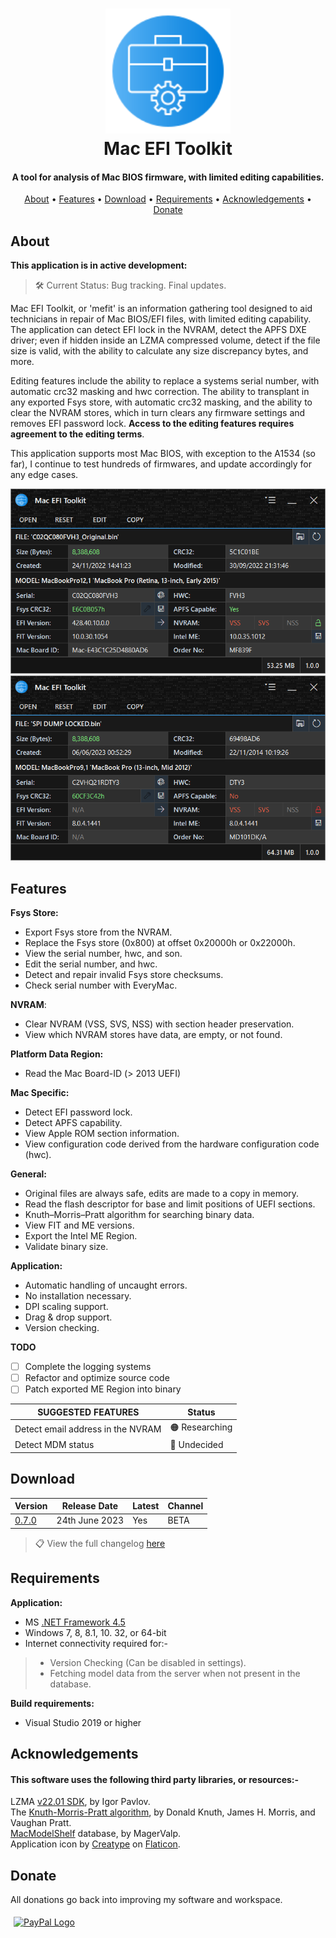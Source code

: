 <h1 align="center">
<img width="200" src="files/images/img128px.png" alt="SMCFT Logo">
<br>
Mac EFI Toolkit
</h1>

<h4 align="center">A tool for analysis of Mac BIOS firmware, with limited editing capabilities.</h4>
<p align="center">
  <a href="#about">About</a> •
  <a href="#features">Features</a> •
  <a href="#download">Download</a> •
  <a href="#requirements">Requirements</a> •
  <a href="#acknowledgements">Acknowledgements</a> •
  <a href="#donate">Donate</a>
</p>

## About

**This application is in active development:**
>🛠 Current Status: Bug tracking. Final updates.

Mac EFI Toolkit, or 'mefit' is an information gathering tool designed to aid technicians in repair of Mac BIOS/EFI files, with limited editing capability. The application can detect EFI lock in the NVRAM, detect the APFS DXE driver; even if hidden inside an LZMA compressed volume, detect if the file size is valid, with the ability to calculate any size discrepancy bytes, and more.

Editing features include the ability to replace a systems serial number, with automatic crc32 masking and hwc correction. The ability to transplant in any exported Fsys store, with automatic crc32 masking, and the ability to clear the NVRAM stores, which in turn clears any firmware settings and removes EFI password lock. **Access to the editing features requires agreement to the editing terms**.

This application supports most Mac BIOS, with exception to the A1534 (so far), I continue to test hundreds of firmwares, and update accordingly for any edge cases.

<img width="550" src="files/images/met.png" alt="MET">
<img width="550" src="files/images/met_alt.png" alt="MET_ALT">

## Features

**Fsys Store:**
- Export Fsys store from the NVRAM.
- Replace the Fsys store (0x800) at offset 0x20000h or 0x22000h.
- View the serial number, hwc, and son.
- Edit the serial number, and hwc.
- Detect and repair invalid Fsys store checksums.
- Check serial number with EveryMac.

**NVRAM**:
- Clear NVRAM (VSS, SVS, NSS) with section header preservation.
- View which NVRAM stores have data, are empty, or not found.

**Platform Data Region:**
- Read the Mac Board-ID (> 2013 UEFI)

**Mac Specific:**
- Detect EFI password lock.
- Detect APFS capability.
- View Apple ROM section information.
- View configuration code derived from the hardware configuration code (hwc).

**General:**
- Original files are always safe, edits are made to a copy in memory.
- Read the flash descriptor for base and limit positions of UEFI sections.
- Knuth–Morris–Pratt algorithm for searching binary data.
- View FIT and ME versions.
- Export the Intel ME Region.
- Validate binary size.

**Application:**
- Automatic handling of uncaught errors.
- No installation necessary.
- DPI scaling support.
- Drag & drop support.
- Version checking.

**TODO**
- [ ] Complete the logging systems
- [ ] Refactor and optimize source code
- [ ] Patch exported ME Region into binary

| SUGGESTED FEATURES                   | Status         |
|--------------------------------------|----------------|
| Detect email address in the NVRAM    |🟠 Researching |
| Detect MDM status                    |🔴 Undecided   |

## Download

| Version| Release Date| Latest | Channel |
|--------|-------------|--------|---------|
|[0.7.0](https://github.com/MuertoGB/MacEfiToolkit/releases/latest)| 24th June 2023 | Yes | BETA |

> 📋 View the full changelog [here](CHANGELOG.md)

## Requirements

**Application:**
- MS [.NET Framework 4.5](https://www.microsoft.com/en-GB/download/details.aspx?id=30653)
- Windows 7, 8, 8.1, 10. 32, or 64-bit
- Internet connectivity required for:-
> - Version Checking (Can be disabled in settings).
> - Fetching model data from the server when not present in the database.

**Build requirements:**
- Visual Studio 2019 or higher

## Acknowledgements

#### This software uses the following third party libraries, or resources:-

LZMA [v22.01 SDK](https://www.7-zip.org/sdk.html), by Igor Pavlov.\
The [Knuth-Morris-Pratt algorithm](https://en.wikipedia.org/wiki/Knuth%E2%80%93Morris%E2%80%93Pratt_algorithm), by Donald Knuth, James H. Morris, and  Vaughan Pratt.\
[MacModelShelf](https://github.com/MagerValp/MacModelShelf) database, by MagerValp.\
Application icon by [Creatype](https://www.flaticon.com/free-icon/toolkit_6457096?term=toolkit&page=1&position=38&origin=search&related_id=6457096) on [Flaticon](https://www.flaticon.com).

## Donate

All donations go back into improving my software and workspace.

<a href="https://www.paypal.com/donate/?hosted_button_id=Z88F3UEZB47SQ"><img width="160" src="https://www.paypalobjects.com/webstatic/mktg/Logo/pp-logo-200px.png" alt="PayPal Logo" vspace="5" hspace="5"></a>
